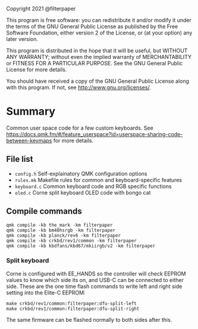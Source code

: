 Copyright 2021 @filterpaper

This program is free software: you can redistribute it and/or modify
it under the terms of the GNU General Public License as published by
the Free Software Foundation, either version 2 of the License, or
(at your option) any later version.

This program is distributed in the hope that it will be useful,
but WITHOUT ANY WARRANTY; without even the implied warranty of
MERCHANTABILITY or FITNESS FOR A PARTICULAR PURPOSE.  See the
GNU General Public License for more details.

You should have received a copy of the GNU General Public License
along with this program.  If not, see <http://www.gnu.org/licenses/>.

# Summary

Common user space code for a few custom keyboards. See https://docs.qmk.fm/#/feature_userspace?id=userspace-sharing-code-between-keymaps for more details.
## File list
* `config.h`	Self-explainatory QMK configuration options
* `rules.mk`	Makefile rules for common and keyboard-specific features
* `keyboard.c`	Common keyboard code and RGB specific functions
* `oled.c`		Corne split keyboard OLED code with bongo cat

## Compile commands
```
qmk compile -kb the_mark -km filterpaper
qmk compile -kb bm40hsrgb -km filterpaper
qmk compile -kb planck/rev6 -km filterpaper
qmk compile -kb crkbd/rev1/common -km filterpaper
qmk compile -kb kbdfans/kbd67/mkiirgb/v2 -km filterpaper
```

### Split keyboard
Corne is configured with EE_HANDS so the controller will check EEPROM values to know which side its on, and USB-C can be connected to either side.
These are the one time flash commands to write left and right side setting into the Elite-C EEPROM:
```
make crkbd/rev1/common:filterpaper:dfu-split-left
make crkbd/rev1/common:filterpaper:dfu-split-right
```
The same firmware can be flashed normally to both sides after this.
